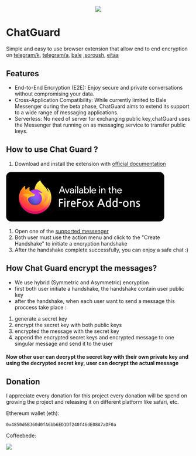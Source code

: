 <p align="center">
<img align="center" src="https://github.com/PrivacyForge/ChatGuard/assets/58364608/ba87ae47-df98-4204-848b-66bb2f05964b" />
</p>

# ChatGuard

Simple and easy to use browser extension that allow end to end encryption on [telegram/k](https://telegram.com/k), [telegram/a](https://telegram.com/a), [bale](https://web.bale.ai/chat) ,[soroush](https://web.splus.ir/), [eitaa](https://web.eitaa.com/)

## Features 
- End-to-End Encryption (E2E): Enjoy secure and private conversations without compromising your data.
- Cross-Application Compatibility: While currently limited to Bale Messenger during the beta phase, ChatGuard aims to extend its support to a wide range of messaging applications.
- Serverless: No need of server for exchanging public key,chatGuard uses the Messenger that running on as messaging service to transfer public keys.

## How to use Chat Guard ?

1. Download and install the extension with [official documentation](https://chat-guard.vercel.app/getting-started/installation)
   
[![firefox store](./docs/public/images/firefoxStore.svg)](https://addons.mozilla.org/en-GB/firefox/addon/chatguard/)

1. Open one of the [supported messenger](https://chat-guard.vercel.app/getting-started/support)
1. Both user must use the action menu and click to the "Create Handshake" to initiate a encryption handshake
1. After the handshake complete successfully, you can enjoy a safe chat :)

## How Chat Guard encrypt the messages?

- We use hybrid (Symmetric and Asymmetric) encryption
- first both user initiate a handshake, the handshake contain user public key
- after the handshake, when each user want to send a message this proccess take place :

1. generate a secret key
2. encrypt the secret key with both public keys
3. encrypted the message with the secret key
4. append the encrypted secret keys and encrypted message to one singular message and send it to the user

#### Now other user can decrypt the secret key with their own private key and using the decrypted secret key, user can decrypt the actual message

## Donation

I appreciate every donation for this project
every donation will be spend on growing the project and releasing it on different platform like safari, etc.

Ethereum wallet (eth):
```
0x4850d6B360d0fA6bb6ED1Df240f46dE08A7aDF0a
```
Coffeebede:

<a href="https://www.coffeebede.com/mosidev"><img  width="250px" class="img-fluid" src="https://coffeebede.ir/DashboardTemplateV2/app-assets/images/banner/default-yellow.svg" /></a>
